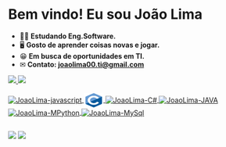 <h1>Bem vindo! Eu sou João Lima</h1>

- 👨‍💻 <strong>Estudando Eng.Software.</strong>
- 🖥 <strong>Gosto de aprender coisas novas e jogar.</strong>
- 😁 <strong>Em busca de oportunidades em TI.</strong>
- ✉ <strong>Contato: joaolima00.ti@gmail.com</strong>

<div>
  <a href="https://github.com/Joao-H-Lima">
  <img height="180em" src="https://github-readme-stats.vercel.app/api?username=Joao-H-Lima&show_icons=true&theme=dark&include_all_commits=true&count_private=true"/>
  <img height="180em" src="https://github-readme-stats.vercel.app/api/top-langs/?username=Joao-H-Lima&layout=compact&langs_count=7&theme=dark"/>
</div>

<div style="display: inline_block"><br>
  
  <img align="center" alt="JoaoLima-javascript" height="30" width="40" src="https://cdn.jsdelivr.net/gh/devicons/devicon/icons/javascript/javascript-original.svg">
  
  <img align="center" alt="JoaoLima-C" height="30" width="40" src="https://raw.githubusercontent.com/devicons/devicon/master/icons/c/c-original.svg">
    
  <img align="center" alt="JoaoLima-C#" height="30" width="40" src="https://cdn.jsdelivr.net/gh/devicons/devicon/icons/csharp/csharp-original.svg">
    
  <img align="center" alt="JoaoLima-JAVA" height="30" width="40" src="https://cdn.jsdelivr.net/gh/devicons/devicon@latest/icons/java/java-original.svg">

  <img align="center" alt="JoaoLima-MPython" height="30" width="40" src="https://cdn.jsdelivr.net/gh/devicons/devicon@latest/icons/python/python-original-wordmark.svg">

  <img align="center" alt="JoaoLima-MySql" height="30" width="40" src="https://cdn.jsdelivr.net/gh/devicons/devicon@latest/icons/mysql/mysql-original-wordmark.svg">

</div>

  ##
  
  <div> 
  <a href = "mailto:joaolima00.ti@gmail.com"><img src="https://img.shields.io/badge/Gmail-D14836?style=for-the-badge&logo=gmail&logoColor=white" target="_blank"></a>
  <a href="https://www.linkedin.com/in/joao-lima-2a15672a0?utm_source=share&utm_campaign=share_via&utm_content=profile&utm_medium=android_app" target="_blank"><img src="https://img.shields.io/badge/-LinkedIn-%230077B5?style=for-the-badge&logo=linkedin&logoColor=white" target="_blank"></a> 
</div>
